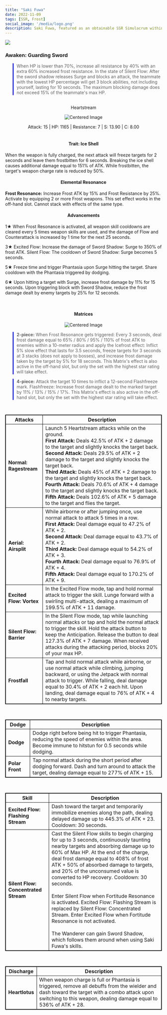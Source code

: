 ```yaml
---
title: "Saki Fuwa"
date: 2022-11-09
tags: [SSR, Frost]
social_image: '/media/logo.png'
description: Saki Fuwa, featured as an obtainable SSR Simulacrum within the simulacrum system, associated with the weapon Heartstream.
---
```

![](https://i.postimg.cc/rsFxGg5r/Simulacrum-Saki-Fuwa-Awaken.webp)

### Awaken: Guarding Sword
> When HP is lower than 70%, increase all resistance by 40% with an extra 60% increased frost resistance. In the state of Silent Flow: After the sword shadow releases Surge and blocks an attack, the teammate with the lowest HP percentage will get 3 block abilities, not including yourself, lasting for 10 seconds. The maximum blocking damage does not exceed 15% of the teammate's max HP.
</br>
<center>
Heartstream
</center>

<p align="center">
    <img src="https://i.postimg.cc/jjZ2bTGG/Icon-Weapon-Heartstream.webp" alt="Centered Image">
</p>

<center>
Attack: 15 | HP: 1165 | Resistance: 7 | S: 13.90 | C: 8.00
</center>

</br>

<h4 style="text-align: center;"> Trait: Ice Shell </h4>
When the weapon is fully charged, the next attack will freeze targets for 2 seconds and leave them frostbitten for 6 seconds. Breaking the ice shell causes additional damage equal to 151% of ATK. While frostbitten, the target's weapon charge rate is reduced by 50%.

<h4 style="text-align: center;"> Elemental Resonance</h4>

**Frost Resonance:** Increase Frost ATK by 15% and Frost Resistance by 25%. Activate by equipping 2 or more Frost weapons. This set effect works in the off-hand slot. Cannot stack with effects of the same type.


<h4 style="text-align: center;"> Advancements</h4>

1★ When Frost Resonance is activated, all weapon skill cooldowns are cleared every 5 times weapon skills are used, and the damage of Flow and Counterattack is increased by 1 time for the next 25 seconds.


3★ Excited Flow: Increase the damage of Sword Shadow: Surge to 350% of frost ATK. Silent Flow: The cooldown of Sword Shadow: Surge becomes 5 seconds.


5★ Freeze time and trigger Phantasia upon Surge hitting the target. Share cooldown with the Phantasia triggered by dodging.

6★ Upon hitting a target with Surge, increase frost damage by 11% for 15 seconds. Upon triggering block with Sword Shadow, reduce the frost damage dealt by enemy targets by 25% for 12 seconds.

</br>

<h4 style="text-align: center;"> Matrices</h4>

</center>

<p align="center">
    <img src="https://telegra.ph/file/dd01b4d068b0faebcc634.png" alt="Centered Image">
</p>


> **2-piece:** When Frost Resonance gets triggered: Every 3 seconds, deal frost damage equal to 65% / 80% / 95% / 110% of frost ATK to enemies within a 10-meter radius and apply the Icefrost effect: Inflict 5% slow effect that lasts for 3.5 seconds, freeze targets for 3 seconds at 3 stacks (does not apply to bosses), and increase frost damage taken by the target by 5% for 18 seconds. This Matrix's effect is also active in the off-hand slot, but only the set with the highest star rating will take effect.

> **4-piece:** Attack the target 10 times to inflict a 12-second Flashfreeze mark. Flashfreeze: Increase frost damage dealt to the marked target by 11% / 13% / 15% / 17%. This Matrix's effect is also active in the off-hand slot, but only the set with the highest star rating will take effect.

</br>

<style>
table {
    border-collapse: collapse;
}
table, th, td {
   border: 1.5px solid black;
}
blockquote {
    border-left: solid blue;
    padding-left: 10px;
}
</style>


| Attacks | Description |
| --- | --- |
| **Normal: Ragestream** | Launch 5 Heartstream attacks while on the ground. </br> **First Attack:**  Deals 42.5% of ATK + 2 damage to the target and slightly knocks the target back. </br> **Second Attack:** Deals 29.5% of ATK + 2 damage to the target and slightly knocks the target back. </br> **Third Attack:** Deals 45% of ATK + 2 damage to the target and slightly knocks the target back. </br> **Fourth Attack:** Deals 70.6% of ATK + 4 damage to the target and slightly knocks the target back. </br> **Fifth Attack:** Deals 102.6% of ATK + 5 damage to the target and flies the target. |
| **Aerial: Airsplit** | While airborne or after jumping once, use normal attack to attack 5 times in a row. </br> **First Attack:** Deal damage equal to 47.2% of ATK + 2. </br> **Second Attack:** Deal damage equal to 43.7% of ATK + 2. </br> **Third Attack:** Deal damage equal to 54.2% of ATK + 3. </br> **Fourth Attack:** Deal damage equal to 76.9% of ATK + 4. </br> **Fifth Attack:** Deal damage equal to 170.2% of ATK + 9.
| **Excited Flow: Vortex** | In the Excited Flow mode, tap and hold normal attack to trigger the skill. Lunge forward with a swirling multi-attack, dealing a maximum of 199.5% of ATK + 11 damage.
| **Silent Flow: Barrier** | In the Silent Flow mode, tap while launching normal attacks or tap and hold the normal attack to trigger the skill. Hold the attack button to keep the Anticipation. Release the button to deal 127.3% of ATK + 7 damage. When received attacks during the attacking period, blocks 20% of your max HP.
| **Frostfall** | Tap and hold normal attack while airborne, or use normal attack while climbing, jumping backward, or using the Jetpack with normal attack to trigger. While falling, deal damage equal to 30.4% of ATK + 2 each hit. Upon landing, deal damage equal to 76% of ATK + 4 to nearby targets.

</br>


| Dodge | Description |
| --- | --- |
| **Dodge** | Dodge right before being hit to trigger Phantasia, reducing the speed of enemies within the area. Become immune to hitstun for 0.5 seconds while dodging.
| **Polar Front** | Tap normal attack during the short period after dodging forward. Dash and turn around to attack the target, dealing damage equal to 277% of ATK + 15.

</br>

| Skill | Description |
| --- | --- |
| **Excited Flow: Flashing Stream** | Dash toward the target and temporarily immobilize enemies along the path, dealing delayed damage up to 445.3% of ATK + 23. Cooldown: 30 seconds.
| **Silent Flow: Concentrated Stream** | Cast the Silent Flow skills to begin charging for up to 3 seconds, continuously taunting nearby targets and absorbing damage up to 60% of Max HP. At the end of the charge, deal frost damage equal to 408% of frost ATK + 50% of absorbed damage to targets, and 20% of the unconsumed value is converted to HP recovery. Cooldown: 30 seconds.<br><br>Enter Silent Flow when Fortitude Resonance is activated. Excited Flow: Flashing Stream is replaced by Silent Flow: Concentrated Stream. Enter Excited Flow when Fortitude Resonance is not activated.<br><br>The Wanderer can gain Sword Shadow, which follows them around when using Saki Fuwa's skills.


</br>

| Discharge | Description |
| --- | --- |
| **Heartlotus** | When weapon charge is full or Phantasia is triggered, remove all debuffs from the wielder and dash toward the target with a combo attack upon switching to this weapon, dealing damage equal to 536% of ATK + 28.







